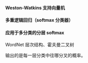 #### $\text{Weston-Watkins}$ 支持向量机

#### 多重逻辑回归（$\text{softmax}$ 分类器）

#### 应用于多分类的分层 $\text{softmax}$

$\text{WordNet}$ 层次结构、霍夫曼二叉树

输出的是每一层分类中往哪分叉的概率。